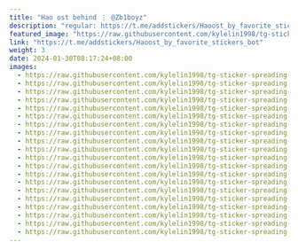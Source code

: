 ```yaml
---
title: "Hao ost behind ⋮ @Zb1boyz"
description: "regular: https://t.me/addstickers/Haoost_by_favorite_stickers_bot"
featured_image: "https://raw.githubusercontent.com/kylelin1998/tg-sticker-spreading-worldwide-images/main/img/6f9df120-a5ac-4b2e-9314-9ff1708585fb.jpg"
link: "https://t.me/addstickers/Haoost_by_favorite_stickers_bot"
weight: 3
date: 2024-01-30T08:17:24+08:00
images:
  - https://raw.githubusercontent.com/kylelin1998/tg-sticker-spreading-worldwide-images/main/img/6f9df120-a5ac-4b2e-9314-9ff1708585fb.jpg
  - https://raw.githubusercontent.com/kylelin1998/tg-sticker-spreading-worldwide-images/main/img/3151321f-f971-473e-9c51-dc4d3860de73.jpg
  - https://raw.githubusercontent.com/kylelin1998/tg-sticker-spreading-worldwide-images/main/img/b7f95a55-9426-4ff9-a128-876c8f695ed5.jpg
  - https://raw.githubusercontent.com/kylelin1998/tg-sticker-spreading-worldwide-images/main/img/cbcc04cf-4235-4ddf-884a-6d3ea5ffe9a7.jpg
  - https://raw.githubusercontent.com/kylelin1998/tg-sticker-spreading-worldwide-images/main/img/c2c58280-9594-401a-a56a-52617653e2d4.jpg
  - https://raw.githubusercontent.com/kylelin1998/tg-sticker-spreading-worldwide-images/main/img/b6880af7-b805-4256-876e-c212412d8176.jpg
  - https://raw.githubusercontent.com/kylelin1998/tg-sticker-spreading-worldwide-images/main/img/92205ae1-6ab8-4c6b-ab57-9ac61f74f4fe.jpg
  - https://raw.githubusercontent.com/kylelin1998/tg-sticker-spreading-worldwide-images/main/img/af70147a-1093-440c-bb54-1f566d3d74dc.jpg
  - https://raw.githubusercontent.com/kylelin1998/tg-sticker-spreading-worldwide-images/main/img/f22578e6-f940-45a2-bf89-65abd8afc4d4.jpg
  - https://raw.githubusercontent.com/kylelin1998/tg-sticker-spreading-worldwide-images/main/img/2d377ab5-9c8e-4bf8-b0d8-8129e0610066.jpg
  - https://raw.githubusercontent.com/kylelin1998/tg-sticker-spreading-worldwide-images/main/img/4de3ba49-4b36-47a6-8df7-c82c8fd0b2f8.jpg
  - https://raw.githubusercontent.com/kylelin1998/tg-sticker-spreading-worldwide-images/main/img/e56f9551-0afe-4ef9-acb2-4123fd7dbb3d.jpg
  - https://raw.githubusercontent.com/kylelin1998/tg-sticker-spreading-worldwide-images/main/img/4c9a9fc0-2c24-4c7c-b319-3c2e122c573a.jpg
  - https://raw.githubusercontent.com/kylelin1998/tg-sticker-spreading-worldwide-images/main/img/272a8448-1e4b-4c44-8439-97bef2e2d520.jpg
  - https://raw.githubusercontent.com/kylelin1998/tg-sticker-spreading-worldwide-images/main/img/39910538-f5dc-422f-afc1-511ef54972bb.jpg
  - https://raw.githubusercontent.com/kylelin1998/tg-sticker-spreading-worldwide-images/main/img/8f2076d0-8c52-4153-8c0b-a797358c409c.jpg
  - https://raw.githubusercontent.com/kylelin1998/tg-sticker-spreading-worldwide-images/main/img/23382b45-a186-45f5-993b-b341dcfcae46.jpg
  - https://raw.githubusercontent.com/kylelin1998/tg-sticker-spreading-worldwide-images/main/img/c621a49f-a6ac-461c-9f3e-bb2c8e910f9a.jpg
  - https://raw.githubusercontent.com/kylelin1998/tg-sticker-spreading-worldwide-images/main/img/90bcbbb3-5211-488f-b08e-0c796d344371.jpg
  - https://raw.githubusercontent.com/kylelin1998/tg-sticker-spreading-worldwide-images/main/img/b8d81452-f74a-4a69-b67e-fb66ed3f5339.jpg
---
```

